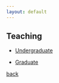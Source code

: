 ```yaml
---
layout: default
---
```

## Teaching

+ [Undergraduate](./undergraduate.md)

+ [Graduate](./graduate.md)

[back](./)
